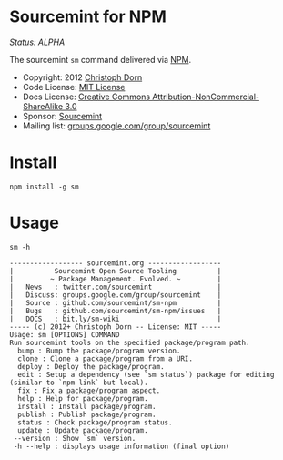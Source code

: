 Sourcemint for NPM
==================

*Status: ALPHA*

The sourcemint `sm` command delivered via [NPM](http://npmjs.org/).

  * Copyright: 2012 [Christoph Dorn](http://www.christophdorn.com/)
  * Code License: [MIT License](http://www.opensource.org/licenses/mit-license.php)
  * Docs License: [Creative Commons Attribution-NonCommercial-ShareAlike 3.0](http://creativecommons.org/licenses/by-nc-sa/3.0/)
  * Sponsor: [Sourcemint](http://sourcemint.com/)
  * Mailing list: [groups.google.com/group/sourcemint](http://groups.google.com/group/sourcemint)


Install
=======

    npm install -g sm


Usage
=====

    sm -h
    
    ------------------ sourcemint.org ------------------
    |          Sourcemint Open Source Tooling          |
    |         ~ Package Management. Evolved. ~         |
    |   News   : twitter.com/sourcemint                |
    |   Discuss: groups.google.com/group/sourcemint    |
    |   Source : github.com/sourcemint/sm-npm          |
    |   Bugs   : github.com/sourcemint/sm-npm/issues   |
    |   DOCS   : bit.ly/sm-wiki                        |
    ----- (c) 2012+ Christoph Dorn -- License: MIT -----
    Usage: sm [OPTIONS] COMMAND
    Run sourcemint tools on the specified package/program path.
      bump : Bump the package/program version.
      clone : Clone a package/program from a URI.
      deploy : Deploy the package/program.
      edit : Setup a dependency (see `sm status`) package for editing (similar to `npm link` but local).
      fix : Fix a package/program aspect.
      help : Help for package/program.
      install : Install package/program.
      publish : Publish package/program.
      status : Check package/program status.
      update : Update package/program.
     --version : Show `sm` version.
     -h --help : displays usage information (final option)
